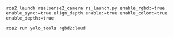 # 
`ros2 launch realsense2_camera rs_launch.py enable_rgbd:=true enable_sync:=true align_depth.enable:=true enable_color:=true enable_depth:=true`

`ros2 run yolo_tools rgbd2cloud`
